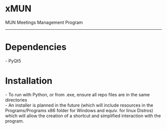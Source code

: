 # xMUN
MUN Meetings Management Program

<hr>
<h1>Dependencies</h1>
- PyQt5 

<h1>Installation</h1>
- To run with Python, or from .exe, ensure all repo files are in the same directories <br>
- An installer is planned in the future (which will include resources in the Programs/Programs x86 folder for Windows and equiv. for linux Distros) which will allow the creation of a shortcut and simplified interaction with the program.

